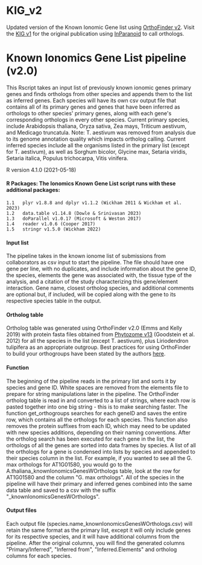 # KIG_v2
Updated version of the Known Ionomic Gene list using [OrthoFinder v2](https://genomebiology.biomedcentral.com/articles/10.1186/s13059-019-1832-y). Visit the [KIG v1](https://github.com/baxterlab/KIG/) for the original publication using [InParanoid](https://www.sciencedirect.com/science/article/pii/S0022283600951970?via%3Dihub) to call orthologs.

# Known Ionomics Gene List pipeline (v2.0) 

This Rscript takes an input list of previously known ionomic genes primary genes and finds orthologs from other species and appends them to the list as inferred genes. Each species will have its own csv output file that contains all of its primary genes and genes that have been inferred as orthologs to other species' primary genes, along with each gene's corresponding orthologs in every other species. Current primary species, include Arabidopsis thaliana, Oryza sativa, Zea mays, Triticum aestivum, and Medicago truncatula. Note: T. aestivum was removed from analysis due to its genome annotation quality which impacts ortholog calling. Current inferred species include all the organisms listed in the primary list (except for T. aestivum), as well as Sorghum bicolor, Glycine max, Setaria viridis, Setaria italica, Populus trichocarpa, Vitis vinifera.

R version 4.1.0 (2021-05-18)

#### R Packages: The Ionomics Known Gene List script runs with these additional packages:
    1.1   plyr v1.8.8 and dplyr v1.1.2 (Wickham 2011 & Wickham et al. 2023)
    1.2   data.table v1.14.8 (Dowle & Srinivasan 2023)
    1.3   doParallel v1.0.17 (Microsoft & Weston 2017)
    1.4   reader v1.0.6 (Cooper 2017)
    1.5   stringr v1.5.0 (Wickham 2022)

#### Input list
The pipeline takes in the known ionome list of submissions from collaborators as csv input to start the pipeline. The file should have one gene per line, with no duplicates, and include information about the gene ID, the species, elements the gene was associated with, the tissue type of the analysis, and a citation of the study characterizing this gene/element interaction. Gene name, closest ortholog species, and additional comments are optional but, if included, will be copied along with the gene to its respective species table in the output.

#### Ortholog table
Ortholog table was generated using OrthoFinder v2.0 (Emms and Kelly 2019) with protein fasta files obtained from [Phytozome v13](https://phytozome-next.jgi.doe.gov/phytomine/begin.do) (Goodstein et al. 2012) for all the species in the list (except T. aestivum), plus Liriodendron tulipifera as an appropriate outgroup. Best practices for using OrthoFinder to build your orthogroups have been stated by the authors [here](https://davidemms.github.io/orthofinder_tutorials/orthofinder-best-practices.html).

#### Function
The beginning of the pipeline reads in the primary list and sorts it by species and gene ID. White spaces are removed from the elements file to prepare for string manipulations later in the pipeline. The OrthoFinder ortholog table is read in and converted to a list of strings, where each row is pasted together into one big string - this is to make searching faster. The function get_orthogroups searches for each geneID and saves the entire row, which contains all the orthologs for each species. This function also removes the protein suffixes from each ID, which may need to be updated with new species additions, depending on their naming conventions. After the ortholog search has been executed for each gene in the list, the orthologs of all the genes are sorted into data frames by species. A list of all the orthologs for a gene is condensed into lists by species and appended to their species column in the list. For example, if you wanted to see all the G. max orthologs for AT1G01580, you would go to the A.thaliana_knownIonomicsGenesWOrthologs table, look at the row for AT1G01580 and the column "G. max orthologs". All of the species in the pipeline will have their primary and inferred genes combined into the same data table and saved to a csv with the suffix "_knownIonomicsGenesWOrthologs".

#### Output files
Each output file (species.name_knownIonomicsGenesWOrthologs.csv) will retain the same format as the primary list, except it will only include genes for its respective species, and it will have additional columns from the pipeline. After the original columns, you will find the generated columns "Primary/Inferred", "Inferred from", "Inferred.Elements" and ortholog columns for each species.
